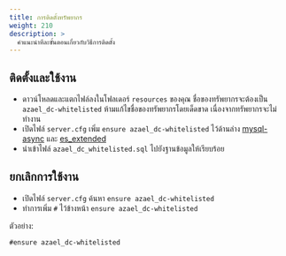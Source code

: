 ```yaml
---
title: การติดตั้งทรัพยากร
weight: 210
description: >
  คำแนะนำทีละขั้นตอนเกี่ยวกับวิธีการติดตั้ง
---
```


## ติดตั้งและใช้งาน

- ดาวน์โหลดและแตกไฟล์ลงในโฟลเดอร์ `resources` ของคุณ ชื่อของทรัพยากรจะต้องเป็น `azael_dc-whitelisted` ห้ามแก้ไขชื่อของทรัพยากรโดยเด็ดขาด เนื่องจากทรัพยากรจะไม่ทำงาน
- เปิดไฟล์ `server.cfg` เพิ่ม `ensure azael_dc-whitelisted` ไว้ด้านล่าง [mysql-async][mysql-async] และ [es_extended][es_extended]
- นำเข้าไฟล์ `azael_dc_whitelisted.sql` ไปยังฐานข้อมูลให้เรียบร้อย

## ยกเลิกการใช้งาน

- เปิดไฟล์ `server.cfg` ค้นหา `ensure azael_dc-whitelisted`
- ทำการเพิ่ม `#` ไว้ข้างหน้า `ensure azael_dc-whitelisted`

ตัวอย่าง:
```
#ensure azael_dc-whitelisted
```

[mysql-async]: https://github.com/brouznouf/fivem-mysql-async
[es_extended]: https://github.com/esx-framework/es_extended
